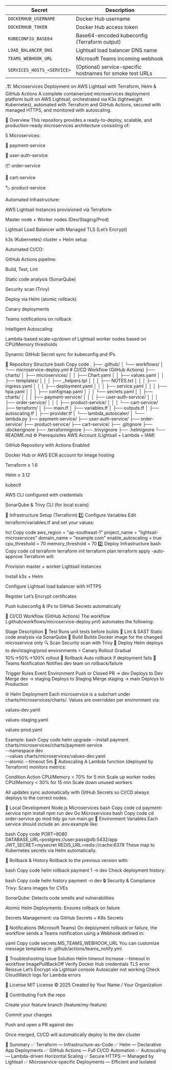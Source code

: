 | Secret                     | Description                                               |
| -------------------------- | --------------------------------------------------------- |
| `DOCKERHUB_USERNAME`       | Docker Hub username                                       |
| `DOCKERHUB_TOKEN`          | Docker Hub access token                                   |
| `KUBECONFIG_BASE64`        | Base64-encoded kubeconfig (Terraform output)              |
| `LOAD_BALANCER_DNS`        | Lightsail load balancer DNS name                          |
| `TEAMS_WEBHOOK_URL`        | Microsoft Teams incoming webhook                          |
| `SERVICES_HOSTS_<SERVICE>` | (Optional) service-specific hostnames for smoke test URLs |



.🏗️ Microservices Deployment on AWS Lightsail with Terraform, Helm & GitHub Actions
A complete containerized microservices deployment platform built on AWS Lightsail, orchestrated via K3s (lightweight Kubernetes), automated with Terraform and GitHub Actions, secured with managed HTTPS, and monitored with autoscaling.

🚀 Overview
This repository provides a ready-to-deploy, scalable, and production-ready microservices architecture consisting of:

5 Microservices:

🧾 payment-service

🔐 user-auth-service

📦 order-service

🛒 cart-service

🏷️ product-service

Automated Infrastructure:

AWS Lightsail Instances provisioned via Terraform

Master node + Worker nodes (Dev/Staging/Prod)

Lightsail Load Balancer with Managed TLS (Let’s Encrypt)

k3s (Kubernetes) cluster + Helm setup

Automated CI/CD:

GitHub Actions pipeline:

Build, Test, Lint

Static code analysis (SonarQube)

Security scan (Trivy)

Deploy via Helm (atomic rollback)

Canary deployments

Teams notifications on rollback

Intelligent Autoscaling:

Lambda-based scale-up/down of Lightsail worker nodes based on CPU/Memory thresholds

Dynamic GitHub Secret sync for kubeconfig and IPs

🧩 Repository Structure
bash
Copy code
.
├── .github/
│   └── workflows/
│       └── microservice-deploy.yml          # CI/CD Workflow (GitHub Actions)
├── charts/
│   ├── microservices/
│   │   ├── Chart.yaml
│   │   ├── values.yaml
│   │   ├── templates/
│   │   │   ├── _helpers.tpl
│   │   │   ├── NOTES.txt
│   │   │   ├── ingress.yaml
│   │   │   ├── deployment.yaml
│   │   │   ├── service.yaml
│   │   │   ├── hpa.yaml
│   │   │   ├── configmap.yaml
│   │   │   └── secrets.yaml
│   │   ├── charts/
│   │   │   ├── payment-service/
│   │   │   ├── user-auth-service/
│   │   │   ├── order-service/
│   │   │   ├── product-service/
│   │   │   └── cart-service/
├── terraform/
│   ├── main.tf
│   ├── variables.tf
│   ├── outputs.tf
│   ├── autoscaling.tf
│   ├── provider.tf
│   └── lambda_autoscaler/
│       └── lambda.py
├── payment-service/
├── user-auth-service/
├── order-service/
├── product-service/
├── cart-service/
├── .gitignore
├── .dockerignore
├── .terraformignore
├── .trivyignore
├── .helmignore
└── README.md
⚙️ Prerequisites
AWS Account (Lightsail + Lambda + IAM)

GitHub Repository with Actions Enabled

Docker Hub or AWS ECR account for image hosting

Terraform ≥ 1.6

Helm ≥ 3.12

kubectl

AWS CLI configured with credentials

SonarQube & Trivy CLI (for local scans)

🧱 Infrastructure Setup (Terraform)
1️⃣ Configure Variables
Edit terraform/variables.tf and set your values:

hcl
Copy code
aws_region       = "ap-southeast-1"
project_name     = "lightsail-microservices"
domain_name      = "example.com"
enable_autoscaling = true
cpu_threshold    = 70
memory_threshold = 70
2️⃣ Deploy Infrastructure
bash
Copy code
cd terraform
terraform init
terraform plan
terraform apply -auto-approve
Terraform will:

Provision master + worker Lightsail instances

Install k3s + Helm

Configure Lightsail load balancer with HTTPS

Register Let’s Encrypt certificates

Push kubeconfig & IPs to GitHub Secrets automatically

🐳 CI/CD Workflow (GitHub Actions)
The workflow (.github/workflows/microservice-deploy.yml) automates the following:

Stage	Description
🧪 Test	Runs unit tests before builds
🧹 Lint & SAST	Static code analysis via SonarQube
🧱 Build	Builds Docker image for the changed microservice only
🔍 Scan	Security scan with Trivy
🚀 Deploy	Helm deploys to dev/staging/prod environments
⚡ Canary Rollout	Gradual 10%→50%→100% rollout
🔁 Rollback	Auto rollback if deployment fails
💬 Teams Notification	Notifies dev team on rollback/failure

Trigger Rules
Event	Environment
Push or Closed PR → dev	Deploys to Dev
Merge dev → staging	Deploys to Staging
Merge staging → main	Deploys to Production

🌐 Helm Deployment
Each microservice is a subchart under charts/microservices/charts/.
Values are overridden per environment via:

values-dev.yaml

values-staging.yaml

values-prod.yaml

Example:
bash
Copy code
helm upgrade --install payment charts/microservices/charts/payment-service \
  --namespace dev \
  --values charts/microservices/values-dev.yaml \
  --atomic --timeout 5m
🔄 Autoscaling
A Lambda function (deployed by Terraform) monitors metrics:

Condition	Action
CPU/Memory > 70% for 5 min	Scale up worker nodes
CPU/Memory < 30% for 15 min	Scale down unused workers

All updates sync automatically with GitHub Secrets so CI/CD always deploys to the correct nodes.

🧩 Local Development
Node.js Microservices
bash
Copy code
cd payment-service
npm install
npm run dev
Go Microservices
bash
Copy code
cd order-service
go mod tidy
go run main.go
🧰 Environment Variables
Each service should include an .env.example like:

bash
Copy code
PORT=8080
DATABASE_URL=postgres://user:pass@db:5432/app
JWT_SECRET=mysecret
REDIS_URL=redis://cache:6379
These map to Kubernetes secrets via Helm automatically.

📜 Rollback & History
Rollback to the previous version with:

bash
Copy code
helm rollback payment 1 -n dev
Check deployment history:

bash
Copy code
helm history payment -n dev
🔒 Security & Compliance
Trivy: Scans images for CVEs

SonarQube: Detects code smells and vulnerabilities

Atomic Helm Deployments: Ensures rollback on failure

Secrets Management: via GitHub Secrets + K8s Secrets

📣 Notifications (Microsoft Teams)
On deployment rollback or failure, the workflow sends a Teams notification using a Webhook defined in:

yaml
Copy code
secrets.MS_TEAMS_WEBHOOK_URL
You can customize message templates in .github/actions/teams_notify.yml.

🧠 Troubleshooting
Issue	Solution
Helm timeout	Increase --timeout in workflow
ImagePullBackOff	Verify Docker Hub credentials
TLS error	Reissue Let’s Encrypt via Lightsail console
Autoscaler not working	Check CloudWatch logs for Lambda errors

🧾 License
MIT License © 2025
Created by Your Name / Your Organization

🤝 Contributing
Fork the repo

Create your feature branch (feature/my-feature)

Commit your changes

Push and open a PR against dev

Once merged, CI/CD will automatically deploy to the dev cluster

🌟 Summary
✅ Terraform — Infrastructure-as-Code
✅ Helm — Declarative App Deployments
✅ GitHub Actions — Full CI/CD Automation
✅ Autoscaling — Lambda-driven Horizontal Scaling
✅ Secure HTTPS — Managed by Lightsail
✅ Microservice-specific Deployments — Efficient and Isolated